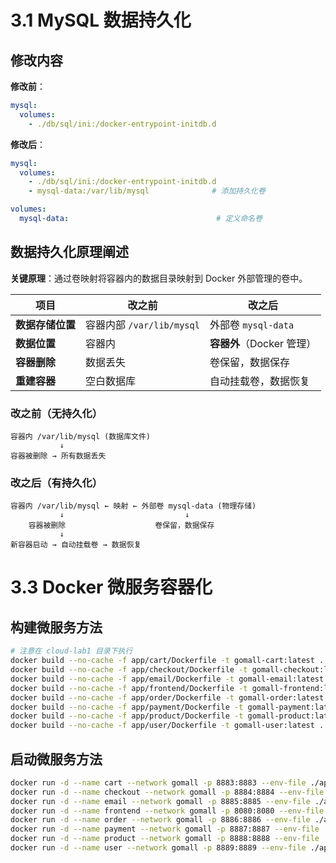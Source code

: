 # 3.1 MySQL 数据持久化

## 修改内容

**修改前**：
```yaml
mysql:
  volumes:
    - ./db/sql/ini:/docker-entrypoint-initdb.d
```

**修改后**：
```yaml
mysql:
  volumes:
    - ./db/sql/ini:/docker-entrypoint-initdb.d
    - mysql-data:/var/lib/mysql              # 添加持久化卷

volumes:
  mysql-data:                                 # 定义命名卷
```

## 数据持久化原理阐述

**关键原理**：通过卷映射将容器内的数据目录映射到 Docker 外部管理的卷中。

| 项目 | 改之前 | 改之后 |
|------|--------|--------|
| **数据存储位置** | 容器内部 `/var/lib/mysql` | 外部卷 `mysql-data` |
| **数据位置** | 容器内 | **容器外**（Docker 管理） |
| **容器删除** | 数据丢失 | 卷保留，数据保存 |
| **重建容器** | 空白数据库 | 自动挂载卷，数据恢复 |

### 改之前（无持久化）
```
容器内 /var/lib/mysql (数据库文件)
           ↓
容器被删除 → 所有数据丢失
```

### 改之后（有持久化）
```
容器内 /var/lib/mysql ← 映射 ← 外部卷 mysql-data (物理存储)
           ↓                           ↓
    容器被删除                    卷保留，数据保存
           ↓
新容器启动 → 自动挂载卷 → 数据恢复 
```



# 3.3 Docker 微服务容器化
## 构建微服务方法
```bash
# 注意在 cloud-lab1 目录下执行
docker build --no-cache -f app/cart/Dockerfile -t gomall-cart:latest .
docker build --no-cache -f app/checkout/Dockerfile -t gomall-checkout:latest .
docker build --no-cache -f app/email/Dockerfile -t gomall-email:latest .
docker build --no-cache -f app/frontend/Dockerfile -t gomall-frontend:latest .
docker build --no-cache -f app/order/Dockerfile -t gomall-order:latest .
docker build --no-cache -f app/payment/Dockerfile -t gomall-payment:latest .
docker build --no-cache -f app/product/Dockerfile -t gomall-product:latest .
docker build --no-cache -f app/user/Dockerfile -t gomall-user:latest .
```
## 启动微服务方法
```bash
docker run -d --name cart --network gomall -p 8883:8883 --env-file ./app/cart/.env gomall-cart:latest
docker run -d --name checkout --network gomall -p 8884:8884 --env-file ./app/checkout/.env gomall-checkout:latest
docker run -d --name email --network gomall -p 8885:8885 --env-file ./app/email/.env gomall-email:latest
docker run -d --name frontend --network gomall -p 8080:8080 --env-file ./app/frontend/.env gomall-frontend:latest
docker run -d --name order --network gomall -p 8886:8886 --env-file ./app/order/.env gomall-order:latest
docker run -d --name payment --network gomall -p 8887:8887 --env-file ./app/payment/.env gomall-payment:latest
docker run -d --name product --network gomall -p 8888:8888 --env-file ./app/product/.env gomall-product:latest
docker run -d --name user --network gomall -p 8889:8889 --env-file ./app/user/.env gomall-user:latest
```